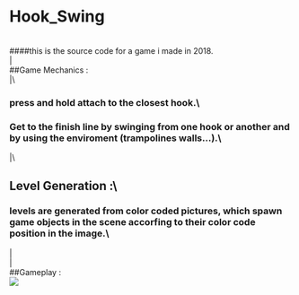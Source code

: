 # Hook_Swing
\
####this is the source code for a game i made in 2018.\
|\
##Game Mechanics :\
|\
### press and hold attach to the closest hook.\
### Get to the finish line by swinging from one hook or another and by using the enviroment (trampolines walls...).\
|\
## Level Generation :\
### levels are generated from color coded pictures, which spawn game objects in the scene accorfing to their color code position in the image.\
|\
|\
##Gameplay :\
<img src="https://github.com/haitamgrissen/Hook_Swing/blob/main/gameplay.gif"/>
